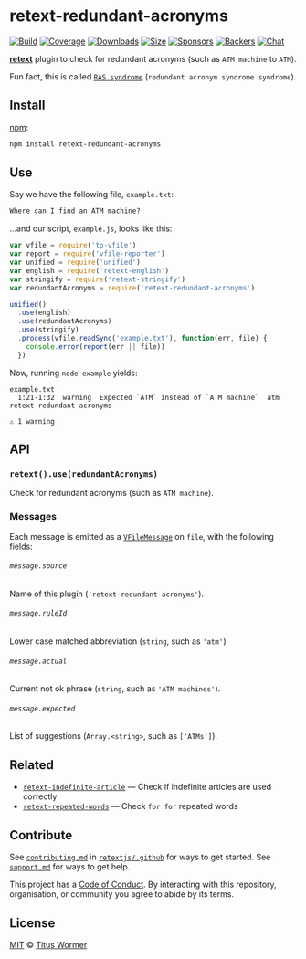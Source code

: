 # retext-redundant-acronyms

[![Build][build-badge]][build]
[![Coverage][coverage-badge]][coverage]
[![Downloads][downloads-badge]][downloads]
[![Size][size-badge]][size]
[![Sponsors][sponsors-badge]][collective]
[![Backers][backers-badge]][collective]
[![Chat][chat-badge]][chat]

[**retext**][retext] plugin to check for redundant acronyms (such as
`ATM machine` to `ATM`).

Fun fact, this is called [`RAS syndrome`][ras] (`redundant acronym syndrome
syndrome`).

## Install

[npm][]:

```sh
npm install retext-redundant-acronyms
```

## Use

Say we have the following file, `example.txt`:

```txt
Where can I find an ATM machine?
```

…and our script, `example.js`, looks like this:

```js
var vfile = require('to-vfile')
var report = require('vfile-reporter')
var unified = require('unified')
var english = require('retext-english')
var stringify = require('retext-stringify')
var redundantAcronyms = require('retext-redundant-acronyms')

unified()
  .use(english)
  .use(redundantAcronyms)
  .use(stringify)
  .process(vfile.readSync('example.txt'), function(err, file) {
    console.error(report(err || file))
  })
```

Now, running `node example` yields:

```text
example.txt
  1:21-1:32  warning  Expected `ATM` instead of `ATM machine`  atm  retext-redundant-acronyms

⚠ 1 warning
```

## API

### `retext().use(redundantAcronyms)`

Check for redundant acronyms (such as `ATM machine`).

### Messages

Each message is emitted as a [`VFileMessage`][message] on `file`, with the
following fields:

###### `message.source`

Name of this plugin (`'retext-redundant-acronyms'`).

###### `message.ruleId`

Lower case matched abbreviation (`string`, such as `'atm'`)

###### `message.actual`

Current not ok phrase (`string`, such as `'ATM machines'`).

###### `message.expected`

List of suggestions (`Array.<string>`, such as `['ATMs']`).

## Related

*   [`retext-indefinite-article`](https://github.com/retextjs/retext-indefinite-article)
    — Check if indefinite articles are used correctly
*   [`retext-repeated-words`](https://github.com/retextjs/retext-repeated-words)
    — Check `for for` repeated words

## Contribute

See [`contributing.md`][contributing] in [`retextjs/.github`][health] for ways
to get started.
See [`support.md`][support] for ways to get help.

This project has a [Code of Conduct][coc].
By interacting with this repository, organisation, or community you agree to
abide by its terms.

## License

[MIT][license] © [Titus Wormer][author]

<!-- Definitions -->

[build-badge]: https://img.shields.io/travis/retextjs/retext-redundant-acronyms.svg

[build]: https://travis-ci.org/retextjs/retext-redundant-acronyms

[coverage-badge]: https://img.shields.io/codecov/c/github/retextjs/retext-redundant-acronyms.svg

[coverage]: https://codecov.io/github/retextjs/retext-redundant-acronyms

[downloads-badge]: https://img.shields.io/npm/dm/retext-redundant-acronyms.svg

[downloads]: https://www.npmjs.com/package/retext-redundant-acronyms

[size-badge]: https://img.shields.io/bundlephobia/minzip/retext-redundant-acronyms.svg

[size]: https://bundlephobia.com/result?p=retext-redundant-acronyms

[sponsors-badge]: https://opencollective.com/unified/sponsors/badge.svg

[backers-badge]: https://opencollective.com/unified/backers/badge.svg

[collective]: https://opencollective.com/unified

[chat-badge]: https://img.shields.io/badge/join%20the%20community-on%20spectrum-7b16ff.svg

[chat]: https://spectrum.chat/unified/retext

[npm]: https://docs.npmjs.com/cli/install

[health]: https://github.com/retextjs/.github

[contributing]: https://github.com/retextjs/.github/blob/master/contributing.md

[support]: https://github.com/retextjs/.github/blob/master/support.md

[coc]: https://github.com/retextjs/.github/blob/master/code-of-conduct.md

[license]: license

[author]: https://wooorm.com

[retext]: https://github.com/retextjs/retext

[message]: https://github.com/vfile/vfile-message

[ras]: https://en.wikipedia.org/wiki/RAS_syndrome

